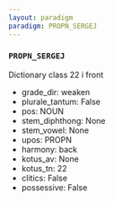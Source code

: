 ```yaml
---
layout: paradigm
paradigm: PROPN_SERGEJ
---
```

### ` PROPN_SERGEJ `

Dictionary class 22 i front
* grade_dir: weaken
* plurale_tantum: False
* pos: NOUN
* stem_diphthong: None
* stem_vowel: None
* upos: PROPN
* harmony: back
* kotus_av: None
* kotus_tn: 22
* clitics: False
* possessive: False
